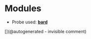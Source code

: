 
# Modules

* Probe used: __[bard](/include/probes/auto/bard.md)__


[](@autogenerated - invisible comment)